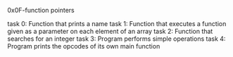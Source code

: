 0x0F-function pointers

task 0: Function that prints a name
task 1: Function that executes a function given as a parameter on each element of an array
task 2: Function that searches for an integer
task 3: Program performs simple operations
task 4: Program prints the opcodes of its own main function
